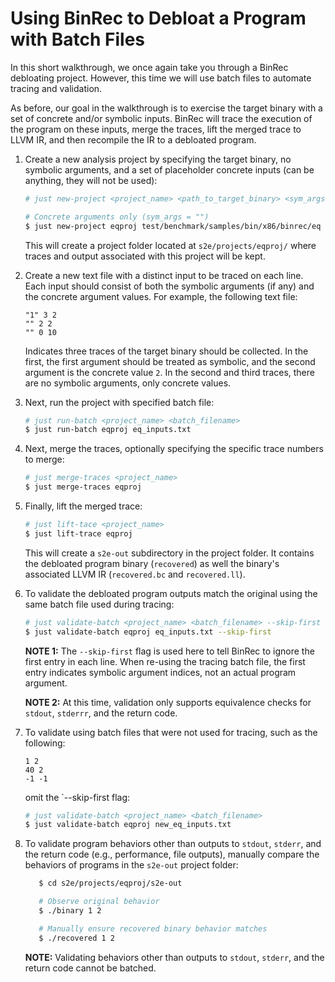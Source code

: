 # Using BinRec to Debloat a Program with Batch Files

In this short walkthrough, we once again take you through a BinRec debloating project. However, this time we will use batch files to automate tracing and validation. 

As before, our goal in the walkthrough is to exercise the target binary with a set of concrete and/or symbolic inputs. BinRec will trace the execution of the program on these inputs, merge the traces, lift the merged trace to LLVM IR, and then recompile the IR to a debloated program. 

1. Create a new analysis project by specifying the target binary, no symbolic arguments, and a set of placeholder concrete inputs (can be anything, they will not be used):

   ```bash
   # just new-project <project_name> <path_to_target_binary> <sym_args> <concrete_args_list>
   
   # Concrete arguments only (sym_args = "")
   $ just new-project eqproj test/benchmark/samples/bin/x86/binrec/eq "" 0 0
   ```
 
   This will create a project folder located at `s2e/projects/eqproj/` where traces and output associated with this project will be kept.

2. Create a new text file with a distinct input to be traced on each line. Each input should consist of both the symbolic arguments (if any) and the concrete argument values. For example, the following text file:  

   ```
   "1" 3 2
   "" 2 2
   "" 0 10
   ```

   Indicates three traces of the target binary should be collected. In the first, the first argument should be treated as symbolic, and the second argument is the concrete value `2`. In the second and third traces, there are no symbolic arguments, only concrete values.

3. Next, run the project with specified batch file:

   ```bash
   # just run-batch <project_name> <batch_filename>
   $ just run-batch eqproj eq_inputs.txt
   ```

4. Next, merge the traces, optionally specifying the specific trace numbers to merge:

   ```bash 
   # just merge-traces <project_name>
   $ just merge-traces eqproj
   ```


5. Finally, lift the merged trace:

   ```bash
   # just lift-tace <project_name>
   $ just lift-trace eqproj
   ```

   This will create a `s2e-out` subdirectory in the project folder. It contains the debloated program binary (`recovered`) as well the binary's associated LLVM IR (`recovered.bc` and `recovered.ll`).

6. To validate the debloated program outputs match the original using the same batch file used during tracing:

   ```bash
   # just validate-batch <project_name> <batch_filename> --skip-first
   $ just validate-batch eqproj eq_inputs.txt --skip-first
   ```

   **NOTE 1:** The `--skip-first` flag is used here to tell BinRec to ignore the first entry in each line. When re-using the tracing batch file, the first entry indicates symbolic argument indices, not an actual program argument. 
   
   **NOTE 2:** At this time, validation only supports equivalence checks for `stdout`, `stderrr`, and the return code.

7. To validate using batch files that were not used for tracing, such as the following:

    ```
    1 2
    40 2
    -1 -1
    ```

    omit the `--skip-first flag:

    ```bash
   # just validate-batch <project_name> <batch_filename> 
   $ just validate-batch eqproj new_eq_inputs.txt
   ```


8. To validate program behaviors other than outputs to `stdout`, `stderr`, and the return code (e.g., performance, file outputs), manually compare the behaviors of programs in the `s2e-out` project folder:

   ```bash
      $ cd s2e/projects/eqproj/s2e-out

      # Observe original behavior
      $ ./binary 1 2

      # Manually ensure recovered binary behavior matches
      $ ./recovered 1 2
   ```

    **NOTE:** Validating behaviors other than outputs to `stdout`, `stderr`, and the return code cannot be batched.
